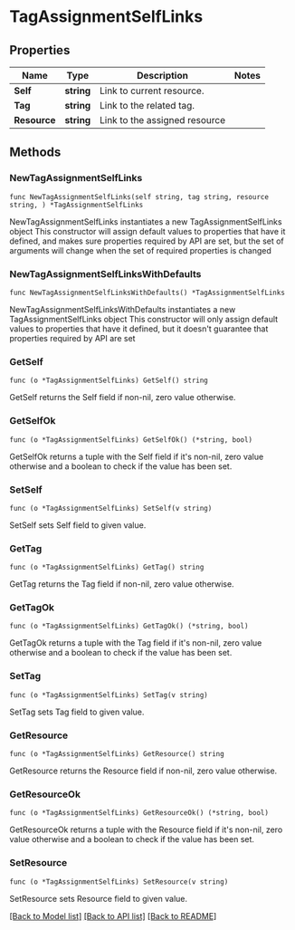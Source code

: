 # TagAssignmentSelfLinks

## Properties

Name | Type | Description | Notes
------------ | ------------- | ------------- | -------------
**Self** | **string** | Link to current resource. | 
**Tag** | **string** | Link to the related tag. | 
**Resource** | **string** | Link to the assigned resource | 

## Methods

### NewTagAssignmentSelfLinks

`func NewTagAssignmentSelfLinks(self string, tag string, resource string, ) *TagAssignmentSelfLinks`

NewTagAssignmentSelfLinks instantiates a new TagAssignmentSelfLinks object
This constructor will assign default values to properties that have it defined,
and makes sure properties required by API are set, but the set of arguments
will change when the set of required properties is changed

### NewTagAssignmentSelfLinksWithDefaults

`func NewTagAssignmentSelfLinksWithDefaults() *TagAssignmentSelfLinks`

NewTagAssignmentSelfLinksWithDefaults instantiates a new TagAssignmentSelfLinks object
This constructor will only assign default values to properties that have it defined,
but it doesn't guarantee that properties required by API are set

### GetSelf

`func (o *TagAssignmentSelfLinks) GetSelf() string`

GetSelf returns the Self field if non-nil, zero value otherwise.

### GetSelfOk

`func (o *TagAssignmentSelfLinks) GetSelfOk() (*string, bool)`

GetSelfOk returns a tuple with the Self field if it's non-nil, zero value otherwise
and a boolean to check if the value has been set.

### SetSelf

`func (o *TagAssignmentSelfLinks) SetSelf(v string)`

SetSelf sets Self field to given value.


### GetTag

`func (o *TagAssignmentSelfLinks) GetTag() string`

GetTag returns the Tag field if non-nil, zero value otherwise.

### GetTagOk

`func (o *TagAssignmentSelfLinks) GetTagOk() (*string, bool)`

GetTagOk returns a tuple with the Tag field if it's non-nil, zero value otherwise
and a boolean to check if the value has been set.

### SetTag

`func (o *TagAssignmentSelfLinks) SetTag(v string)`

SetTag sets Tag field to given value.


### GetResource

`func (o *TagAssignmentSelfLinks) GetResource() string`

GetResource returns the Resource field if non-nil, zero value otherwise.

### GetResourceOk

`func (o *TagAssignmentSelfLinks) GetResourceOk() (*string, bool)`

GetResourceOk returns a tuple with the Resource field if it's non-nil, zero value otherwise
and a boolean to check if the value has been set.

### SetResource

`func (o *TagAssignmentSelfLinks) SetResource(v string)`

SetResource sets Resource field to given value.



[[Back to Model list]](../README.md#documentation-for-models) [[Back to API list]](../README.md#documentation-for-api-endpoints) [[Back to README]](../README.md)


